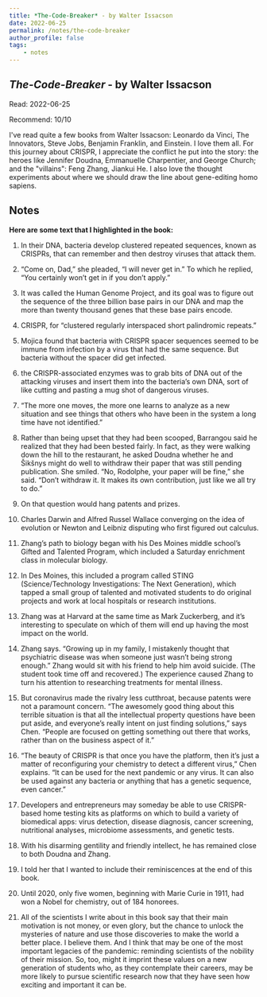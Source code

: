 ```yaml
---
title: *The-Code-Breaker* - by Walter Issacson
date: 2022-06-25
permalink: /notes/the-code-breaker
author_profile: false
tags:
    - notes
---
```


## *The-Code-Breaker* - by Walter Issacson

Read: 2022-06-25

Recommend: 10/10

I've read quite a few books from Walter Issacson: Leonardo da Vinci, The Innovators, Steve Jobs, Benjamin Franklin, and Einstein. I love them all. For this journey about CRISPR, I appreciate the conflict he put into the story: the heroes like Jennifer Doudna, Emmanuelle Charpentier, and George Church; and the "villains": Feng Zhang, Jiankui He. I also love the thought experiments about where we should draw the line about gene-editing homo sapiens.


## Notes

**Here are some text that I highlighted in the book:** 
1. In their DNA, bacteria develop clustered repeated sequences, known as CRISPRs, that can remember and then destroy viruses that attack them.

1. “Come on, Dad,” she pleaded, “I will never get in.” To which he replied, “You certainly won’t get in if you don’t apply.”

1. It was called the Human Genome Project, and its goal was to figure out the sequence of the three billion base pairs in our DNA and map the more than twenty thousand genes that these base pairs encode.

1. CRISPR, for “clustered regularly interspaced short palindromic repeats.” 

1. Mojica found that bacteria with CRISPR spacer sequences seemed to be immune from infection by a virus that had the same sequence. But bacteria without the spacer did get infected.

1. the CRISPR-associated enzymes was to grab bits of DNA out of the attacking viruses and insert them into the bacteria’s own DNA, sort of like cutting and pasting a mug shot of dangerous viruses.

1. “The more one moves, the more one learns to analyze as a new situation and see things that others who have been in the system a long time have not identified.”

1. Rather than being upset that they had been scooped, Barrangou said he realized that they had been bested fairly. In fact, as they were walking down the hill to the restaurant, he asked Doudna whether he and Šikšnys might do well to withdraw their paper that was still pending publication. She smiled. “No, Rodolphe, your paper will be fine,” she said. “Don’t withdraw it. It makes its own contribution, just like we all try to do.”

1. On that question would hang patents and prizes.

1. Charles Darwin and Alfred Russel Wallace converging on the idea of evolution or Newton and Leibniz disputing who first figured out calculus.

1. Zhang’s path to biology began with his Des Moines middle school’s Gifted and Talented Program, which included a Saturday enrichment class in molecular biology.

1. In Des Moines, this included a program called STING (Science/Technology Investigations: The Next Generation), which tapped a small group of talented and motivated students to do original projects and work at local hospitals or research institutions.

1. Zhang was at Harvard at the same time as Mark Zuckerberg, and it’s interesting to speculate on which of them will end up having the most impact on the world. 

1. Zhang says. “Growing up in my family, I mistakenly thought that psychiatric disease was when someone just wasn’t being strong enough.” Zhang would sit with his friend to help him avoid suicide. (The student took time off and recovered.) The experience caused Zhang to turn his attention to researching treatments for mental illness.

1. But coronavirus made the rivalry less cutthroat, because patents were not a paramount concern. “The awesomely good thing about this terrible situation is that all the intellectual property questions have been put aside, and everyone’s really intent on just finding solutions,” says Chen. “People are focused on getting something out there that works, rather than on the business aspect of it.”

1. “The beauty of CRISPR is that once you have the platform, then it’s just a matter of reconfiguring your chemistry to detect a different virus,” Chen explains. “It can be used for the next pandemic or any virus. It can also be used against any bacteria or anything that has a genetic sequence, even cancer.”

1. Developers and entrepreneurs may someday be able to use CRISPR-based home testing kits as platforms on which to build a variety of biomedical apps: virus detection, disease diagnosis, cancer screening, nutritional analyses, microbiome assessments, and genetic tests.

1. With his disarming gentility and friendly intellect, he has remained close to both Doudna and Zhang.

1. I told her that I wanted to include their reminiscences at the end of this book.

1. Until 2020, only five women, beginning with Marie Curie in 1911, had won a Nobel for chemistry, out of 184 honorees.

1. All of the scientists I write about in this book say that their main motivation is not money, or even glory, but the chance to unlock the mysteries of nature and use those discoveries to make the world a better place. I believe them. And I think that may be one of the most important legacies of the pandemic: reminding scientists of the nobility of their mission. So, too, might it imprint these values on a new generation of students who, as they contemplate their careers, may be more likely to pursue scientific research now that they have seen how exciting and important it can be.

